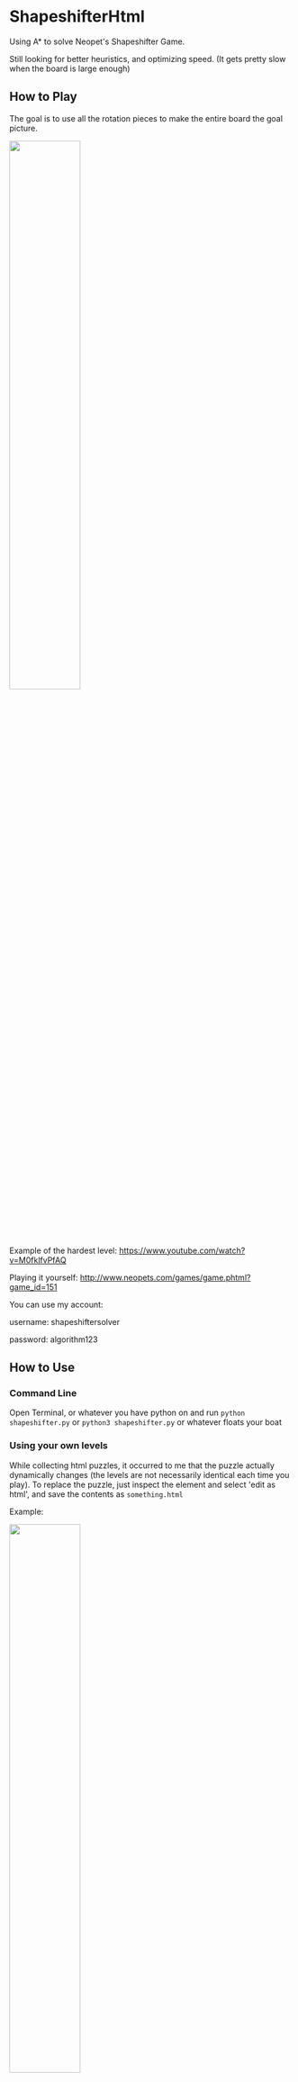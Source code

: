 # ShapeshifterHtml
Using A* to solve Neopet's Shapeshifter Game.

Still looking for better heuristics, and optimizing speed. (It gets pretty slow when the board is large enough)

## How to Play
The goal is to use all the rotation pieces to make the entire board the goal picture.

<img src="https://i.imgur.com/uqD0tvT.png" height="50%" width="50%">

Example of the hardest level:
https://www.youtube.com/watch?v=M0fklfvPfAQ

Playing it yourself:
http://www.neopets.com/games/game.phtml?game_id=151

You can use my account:

username: shapeshiftersolver

password: algorithm123

## How to Use

### Command Line
Open Terminal, or whatever you have python on and run `python shapeshifter.py` or `python3 shapeshifter.py` or whatever floats your boat

### Using your own levels
While collecting html puzzles, it occurred to me that the puzzle actually dynamically changes (the levels are not necessarily identical each time you play). To replace the puzzle, just inspect the element and select 'edit as html', and save the contents as `something.html`

Example: 

<img src="https://i.imgur.com/hLT7Mgf.png" height="50%" width="50%">


Inside shapeshifter.py, you just change the html file listed in

```gamemap, pieces, cycle, goalpiece = shapeshifter_html.get_shapeshifter_config('htmllevels/level4.html')```

If you are curious what the gameboard, pieces, cycle, or goal is, you can print it out before hand by inserting

```shapeshifter_html.print_shapeshifter_html('htmllevels/level4.html')```

## Understanding the code

### HTML Parser
We are fetching the board through html parsing via `shapeshifter_html.py` and feeding the returned variables into a `ShapeShifterSearchProblem` object

### Search Heuristics

We are using Berkeley AI's skeleton (CS188) for A* search in `search.py` and their Counter for the dictionary in `util.py`.

We originally received the skeleton code from Georgia Tech's CS3600 class and implemented it ourselves. 

For all our heuristics we tested it on the "hard coded" level in `shapeshifter.py`

```
    # uncomment for hardcoded level
    '''
    pieces = (
        ((3, 3), ((0, 1, 1, 0), (0, 1, 1, 0), (1, 1, 0, 0), (0, 0, 0, 0))),
        ((2, 2), ((1, 1, 0, 0), (1, 1, 0, 0), (0, 0, 0, 0), (0, 0, 0, 0))),
        ((3, 3), ((1, 0, 1, 0), (1, 0, 1, 0), (1, 1, 1, 0), (0, 0, 0, 0))),
        ((3, 3), ((1, 0, 0, 0), (1, 1, 1, 0), (0, 0, 1, 0), (0, 0, 0, 0))),
        ((2, 2), ((1, 0, 0, 0), (1, 1, 0, 0), (0, 0, 0, 0), (0, 0, 0, 0))),
        ((2, 3), ((1, 1, 0, 0), (0, 1, 0, 0), (1, 1, 0, 0), (0, 0, 0, 0))),
        ((3, 3), ((1, 1, 0, 0), (0, 1, 1, 0), (1, 1, 0, 0), (0, 0, 0, 0))),
        ((3, 2), ((0, 1, 0, 0), (1, 1, 1, 0), (0, 0, 0, 0), (0, 0, 0, 0))),
        ((3, 3), ((1, 0, 1, 0), (1, 1, 1, 0), (1, 0, 1, 0), (0, 0, 0, 0))),
        ((2, 1), ((1, 1, 0, 0), (0, 0, 0, 0), (0, 0, 0, 0), (0, 0, 0, 0))),
        ((3, 3), ((0, 1, 0, 0), (1, 1, 1, 0), (0, 1, 0, 0), (0, 0, 0, 0)))
    )
    gamemap = ((2, 1, 0, 0),(1, 0, 1, 0),(2, 2, 0, 0),(0, 0, 0, 0))
    cycle = [0,1,2]
    goalpiece = 0
    '''
```

#### Heuristic 1: Blind equidistance from goal state

```
return sum(sum([bool(y != problem.goal_rank) for y in x]) for x in gamemap)
```

Nodes Expanded on Test Case: 47859

#### Heuristic 2: Blind equidistance distance from goal state if there are enough pieces remaining to rotate four corners, otherwise weighted sum of distances from goal state

```
    if (len(piecesleft) > 7):
        for x in gamemap:
            for y in x:
                htotal = (htotal + y) #the more rotations the further away
    else:
        for x in gamemap:
            for y in x:
                htotal = htotal + bool(y != problem.goal_rank) #the more rotations, the less of a difference
```

Nodes Expanded on Test Case: 13691

## Built With
* [BeautifulSoup](https://www.crummy.com/software/BeautifulSoup/) - HTML Parser for Python
* [CS188 Skeleton](http://ai.berkeley.edu/search.html) - Berkeley AI Pacman homework assignment skeleton

## Authors

* **Andrew Young** - [Github](https://github.com/catatonicTrepidation/)
* **Brian Cai** - [Github](https://github.com/brian-cai)
